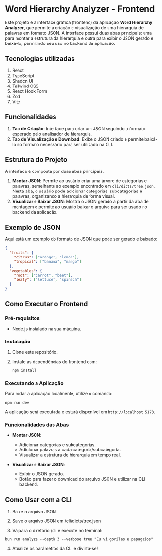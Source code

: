 # Word Hierarchy Analyzer - Frontend

Este projeto é a interface gráfica (frontend) da aplicação **Word Hierarchy Analyzer**, que permite a criação e visualização de uma hierarquia de palavras em formato JSON. A interface possui duas abas principais: uma para montar a estrutura da hierarquia e outra para exibir o JSON gerado e baixá-lo, permitindo seu uso no backend da aplicação.

## Tecnologias utilizadas

1. React
2. TypeScript
3. Shadcn UI
4. Tailwind CSS
5. React Hook Form
6. Zod
7. Vite

## Funcionalidades

1. **Tab de Criação**: Interface para criar um JSON seguindo o formato esperado pelo analisador de hierarquia.
2. **Tab de Visualização e Download**: Exibe o JSON criado e permite baixá-lo no formato necessário para ser utilizado na CLI.

## Estrutura do Projeto

A interface é composta por duas abas principais:

1. **Montar JSON**: Permite ao usuário criar uma árvore de categorias e palavras, semelhante ao exemplo encontrado em `cli/dicts/tree.json`. Nesta aba, o usuário pode adicionar categorias, subcategorias e palavras, organizando a hierarquia de forma visual.
2. **Visualizar e Baixar JSON**: Mostra o JSON gerado a partir da aba de montagem e permite ao usuário baixar o arquivo para ser usado no backend da aplicação.

## Exemplo de JSON

Aqui está um exemplo do formato de JSON que pode ser gerado e baixado:

```json
{
  "fruits": {
    "citrus": ["orange", "lemon"],
    "tropical": ["banana", "mango"]
  },
  "vegetables": {
    "root": ["carrot", "beet"],
    "leafy": ["lettuce", "spinach"]
  }
}
```

## Como Executar o Frontend

### Pré-requisitos

- Node.js instalado na sua máquina.

### Instalação

1. Clone este repositório.
2. Instale as dependências do frontend com:

   ```bash
   npm install
   ```

### Executando a Aplicação

Para rodar a aplicação localmente, utilize o comando:

```bash
npm run dev
```

A aplicação será executada e estará disponível em `http://localhost:5173`.

### Funcionalidades das Abas

- **Montar JSON**:

  - Adicionar categorias e subcategorias.
  - Adicionar palavras a cada categoria/subcategoria.
  - Visualizar a estrutura de hierarquia em tempo real.

- **Visualizar e Baixar JSON**:
  - Exibir o JSON gerado.
  - Botão para fazer o download do arquivo JSON e utilizar na CLI backend.

## Como Usar com a CLI

1. Baixe o arquivo JSON

2. Salve o arquivo JSON em /cli/dicts/tree.json

3. Vá para o diretório /cli e execute no terminal:

```
bun run analyze --depth 3 --verbose true "Eu vi gorilas e papagaios"
```

4. Atualize os parâmetros da CLI e divirta-se!
